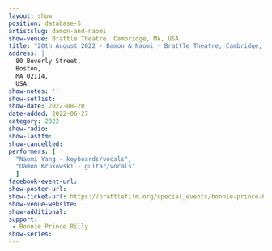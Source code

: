 ```yaml
---
layout: show
position: database-5
artistslug: damon-and-naomi
show-venue: Brattle Theatre, Cambridge, MA, USA
title: "20th August 2022 - Damon & Naomi - Brattle Theatre, Cambridge, MA, USA" 
address: |
  80 Beverly Street, 
  Boston, 
  MA 02114,  
  USA
show-notes: ''
show-setlist: 
show-date: 2022-08-20
date-added: 2022-06-27
category: 2022
show-radio: 
show-lastfm: 
show-cancelled: 
performers: [
  "Naomi Yang - keyboards/vocals",
  "Damon Krukowski - guitar/vocals"
  ]
facebook-event-url: 
show-poster-url: 
show-ticket-url: https://brattlefilm.org/special_events/bonnie-prince-billy/
show-venue-website: 
show-additional: 
support:
 - Bonnie Prince Billy
show-series: 
---
```

